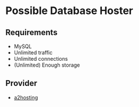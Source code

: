 # Possible Database Hoster

## Requirements

- MySQL
- Unlimited traffic
- Unlimited connections
- (Unlimited) Enough storage

## Provider

- [a2hosting](https://www.a2hosting.com/web-hosting/compare#turbo)